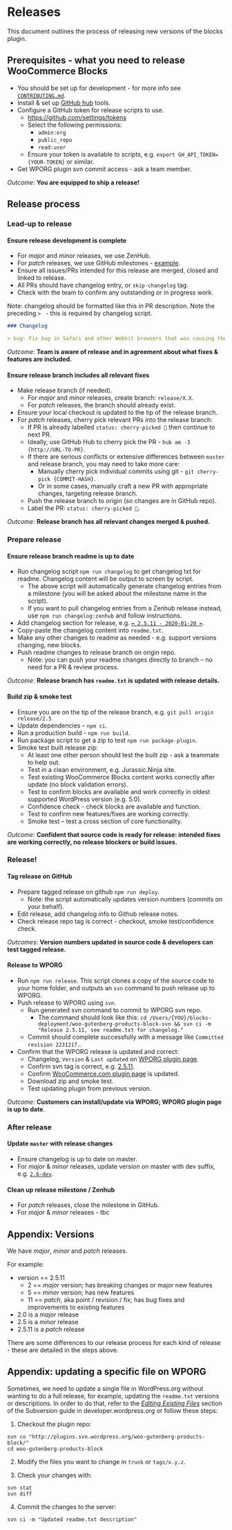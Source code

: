 # Releases

This document outlines the process of releasing new versions of the blocks plugin.

## Prerequisites - what you need to release WooCommerce Blocks
- You should be set up for development - for more info see [`CONTRIBUTING.md`](CONTRIBUTING.md).
- Install & set up [GitHub hub](https://hub.github.com) tools.
- Configure a GitHub token for release scripts to use.
  - https://github.com/settings/tokens
  - Select the following permissions:
    - `admin:org`
    - `public_repo`
    - `read:user`
  - Ensure your token is available to scripts, e.g. `export GH_API_TOKEN={YOUR-TOKEN}` or similar.
- Get WPORG plugin svn commit access - ask a team member.

_Outcome_: __You are equipped to ship a release!__

## Release process
### Lead-up to release
#### Ensure release development is complete
- For _major_ and _minor_ releases, we use ZenHub.
- For _patch_ releases, we use GitHub milestones - [example](https://github.com/woocommerce/woocommerce-gutenberg-products-block/milestone/41).
- Ensure all issues/PRs intended for this release are merged, closed and linked to release.
- All PRs should have changelog entry, or `skip-changelog` tag.
- Check with the team to confirm any outstanding or in progress work.

Note: changelog should be formatted like this in PR description. Note the preceding `> ` - this is required by changelog script.

```md
### Changelog

> bug: Fix bug in Safari and other Webkit browsers that was causing the All Products block to show 0 results when resetting the sort value.
```

_Outcome_: __Team is aware of release and in agreement about what fixes & features are included.__

#### Ensure release branch includes all relevant fixes
- Make release branch (if needed).
  - For _major_ and _minor_ releases, create branch: `release/X.X`.
  - For _patch_ releases, the branch should already exist.
- Ensure your local checkout is updated to the tip of the release branch.
- For _patch_ releases, cherry pick relevant PRs into the release branch:
  - If PR is already labelled `status: cherry-picked 🍒` then continue to next PR.
  - Ideally, use GitHub Hub to cherry pick the PR - `hub am -3 {http://URL-TO-PR}`.
  - If there are serious conflicts or extensive differences between `master` and release branch, you may need to take more care:
    - Manually cherry pick individual commits using git - `git cherry-pick {COMMIT-HASH}`.
    - Or in some cases, manually craft a new PR with appropriate changes, targeting release branch.
  - Push the release branch to origin (so changes are in GitHub repo).
  - Label the PR: `status: cherry-picked 🍒`.

_Outcome_: __Release branch has all relevant changes merged & pushed.__

### Prepare release
#### Ensure release branch readme is up to date
- Run changelog script `npm run changelog` to get changelog txt for readme. Changelog content will be output to screen by script.
  - The above script will automatically generate changelog entries from a milestone (you will be asked about the milestone name in the script).
  - If you want to pull changelog entries from a Zenhub release instead, use `npm run changelog:zenhub` and follow instructions.
- Add changelog section for release, e.g. [`= 2.5.11 - 2020-01-20 =`](https://github.com/woocommerce/woocommerce-gutenberg-products-block/commit/74a41881bfa456a2167a52aaeb4871352255e328).
- Copy-paste the changelog content into `readme.txt`.
- Make any other changes to readme as needed - e.g. support versions changing, new blocks.
- Push readme changes to release branch on origin repo.
  - Note: you can push your readme changes directly to branch – no need for a PR & review process.

_Outcome_: __Release branch has `readme.txt` is updated with release details.__

#### Build zip & smoke test
- Ensure you are on the tip of the release branch, e.g. `git pull origin release/2.5`
- Update dependencies – `npm ci`.
- Run a production build - `npm run build`.
- Run package script to get a zip to test `npm run package-plugin`.
- Smoke test built release zip:
  - At least one other person should test the built zip - ask a teammate to help out.
  - Test in a clean environment, e.g. Jurassic.Ninja site.
  - Test existing WooCommerce Blocks content works correctly after update (no block validation errors).
  - Test to confirm blocks are available and work correctly in oldest supported WordPress version (e.g. 5.0).
  - Confidence check - check blocks are available and function.
  - Test to confirm new features/fixes are working correctly.
  - Smoke test – test a cross section of core functionality.

_Outcome_: __Confident that source code is ready for release: intended fixes are working correctly, no release blockers or build issues.__

### Release!
#### Tag release on GitHub
- Prepare tagged release on github `npm run deploy`.
  - Note: the script automatically updates version numbers (commits on your behalf).
- Edit release, add changelog info to Github release notes.
- Check release repo tag is correct - checkout, smoke test/confidence check.

_Outcomes_: __Version numbers updated in source code & developers can test tagged release.__

#### Release to WPORG
- Run `npm run release`. This script clones a copy of the source code to your home folder, and outputs an `svn` command to push release up to WPORG.
- Push release to WPORG using `svn`.
  - Run generated svn command to commit to WPORG svn repo.
    - The command should look like this: `cd /Users/{YOU}/blocks-deployment/woo-gutenberg-products-block-svn && svn ci -m "Release 2.5.11, see readme.txt for changelog."`
  - Commit should complete successfully with a message like `Committed revision 2231217.`.
- Confirm that the WPORG release is updated and correct:
  - Changelog, `Version` & `Last updated` on [WPORG plugin page](https://wordpress.org/plugins/woo-gutenberg-products-block/).
  - Confirm svn tag is correct, e.g. [2.5.11](https://plugins.svn.wordpress.org/woo-gutenberg-products-block/tags/2.5.11/).
  - Confirm [WooCommerce.com plugin page](https://woocommerce.com/products/woocommerce-gutenberg-products-block/) is updated.
  - Download zip and smoke test.
  - Test updating plugin from previous version.

_Outcome_: __Customers can install/update via WPORG; WPORG plugin page is up to date__.

### After release
#### Update `master` with release changes
- Ensure changelog is up to date on master.
- For _major_ & _minor_ releases, update version on master with dev suffix, e.g. [`2.6-dev`](https://github.com/woocommerce/woocommerce-gutenberg-products-block/commit/e27f053e7be0bf7c1d376f5bdb9d9999190ce158).

#### Clean up release milestone / Zenhub
- For _patch_ releases, close the milestone in GitHub.
- For _major_ & _minor_ releases - tbc

## Appendix: Versions
We have _major_, _minor_ and _patch_ releases.

For example:

- version == 2.5.11
  - 2 == _major_ version; has breaking changes or major new features
  - 5 == _minor_ version; has new features
  - 11 == _patch_, aka point / revision / fix; has bug fixes and improvements to existing features
- 2.0 is a _major_ release
- 2.5 is a _minor_ release
- 2.5.11 is a _patch_ release

There are some differences to our release process for each kind of release - these are detailed in the steps above.

## Appendix: updating a specific file on WPORG

Sometimes, we need to update a single file in WordPress.org without wanting to do a full release, for example, updating the `readme.txt` versions or descriptions. In order to do that, refer to the _[Editing Existing Files](https://developer.wordpress.org/plugins/wordpress-org/how-to-use-subversion/#editing-existing-files)_ section of the Subversion guide in developer.wordpress.org or follow these steps:

1. Checkout the plugin repo:

```
svn co "http://plugins.svn.wordpress.org/woo-gutenberg-products-block/"
cd woo-gutenberg-products-block
```

2. Modify the files you want to change in `trunk` or `tags/x.y.z`.

3. Check your changes with:

```
svn stat
svn diff
```

4. Commit the changes to the server:

```
svn ci -m "Updated readme.txt description"
```
